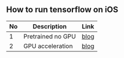 ## How to run tensorflow on iOS

|No|Description|Link|
|---|------------|-----|
|1| Pretrained no GPU| [blog](http://www.mattrajca.com/2016/11/25/getting-started-with-deep-mnist-and-tensorflow-on-ios.html)|
|2| GPU acceleration | [blog](http://www.mattrajca.com/2016/11/26/speeding-up-tensorflow-with-metal-performance-shaders.html)|
